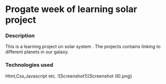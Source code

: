 # Progate week of learning solar project
### Description
This is a learning project on solar system . The projects contains linking to different planets in our galaxy.
### Technologies used
Html,Css,Javascript etc.
![Screenshot1]{Screenshot (6).png}

